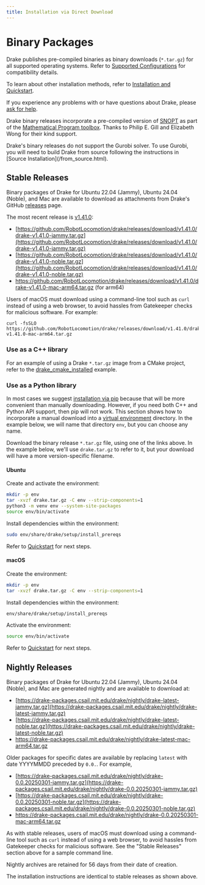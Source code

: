```yaml
---
title: Installation via Direct Download
---
```


# Binary Packages

Drake publishes pre-compiled binaries as binary downloads (``*.tar.gz``)
for all supported operating systems.  Refer to
[Supported Configurations](/installation.html#supported-configurations)
for compatibility details.

To learn about other installation methods, refer to
[Installation and Quickstart](/installation.html).

If you experience any problems with or have questions about Drake, please
[ask for help](/getting_help.html).

Drake binary releases incorporate a pre-compiled version of
[SNOPT](https://ccom.ucsd.edu/~optimizers/solvers/snopt/) as part of the
[Mathematical Program toolbox](https://drake.mit.edu/doxygen_cxx/group__solvers.html).
Thanks to Philip E. Gill and Elizabeth Wong for their kind support.

<div class="note" markdown="1">
Drake's binary releases do not support the Gurobi solver. To use
Gurobi, you will need to build Drake from source following the instructions in
[Source Installation](/from_source.html).
</div>

## Stable Releases

Binary packages of Drake for Ubuntu 22.04 (Jammy), Ubuntu 24.04 (Noble), and
Mac are available to download as attachments from Drake's GitHub
[releases](https://github.com/RobotLocomotion/drake/releases) page.

The most recent release is
[v1.41.0](https://github.com/RobotLocomotion/drake/releases/tag/v1.41.0):

* [https://github.com/RobotLocomotion/drake/releases/download/v1.41.0/drake-v1.41.0-jammy.tar.gz](https://github.com/RobotLocomotion/drake/releases/download/v1.41.0/drake-v1.41.0-jammy.tar.gz)
* [https://github.com/RobotLocomotion/drake/releases/download/v1.41.0/drake-v1.41.0-noble.tar.gz](https://github.com/RobotLocomotion/drake/releases/download/v1.41.0/drake-v1.41.0-noble.tar.gz)
* https://github.com/RobotLocomotion/drake/releases/download/v1.41.0/drake-v1.41.0-mac-arm64.tar.gz (for arm64)

Users of macOS must download using a command-line tool such as ``curl`` instead
of using a web browser, to avoid hassles from Gatekeeper checks for malicious
software. For example:

```
curl -fsSLO https://github.com/RobotLocomotion/drake/releases/download/v1.41.0/drake-v1.41.0-mac-arm64.tar.gz
```

### Use as a C++ library

For an example of using a Drake ``*.tar.gz`` image from a CMake project, refer
to the
[drake_cmake_installed](https://github.com/RobotLocomotion/drake-external-examples/tree/main/drake_cmake_installed)
example.

### Use as a Python library

In most cases we suggest [installation via pip](/pip.html) because that
will be more convenient than manually downloading.  However, if you need both
C++ and Python API support, then pip will not work.  This section shows
how to incorporate a manual download into a
[virtual environment](https://packaging.python.org/guides/installing-using-pip-and-virtual-environments/#creating-a-virtual-environment)
directory.  In the example below, we will name that directory ``env``, but you
can choose any name.

Download the binary release ``*.tar.gz`` file, using one of the links above.
In the example below, we'll use ``drake.tar.gz`` to refer to it, but your
download will have a more version-specific filename.

#### Ubuntu

Create and activate the environment:

```bash
mkdir -p env
tar -xvzf drake.tar.gz -C env --strip-components=1
python3 -m venv env --system-site-packages
source env/bin/activate
```

Install dependencies within the environment:

```bash
sudo env/share/drake/setup/install_prereqs
```

Refer to [Quickstart](/installation.html#quickstart) for next steps.

#### macOS

Create the environment:

```bash
mkdir -p env
tar -xvzf drake.tar.gz -C env --strip-components=1
```

Install dependencies within the environment:

```bash
env/share/drake/setup/install_prereqs
```

Activate the environment:

```bash
source env/bin/activate
```

Refer to [Quickstart](/installation.html#quickstart) for next steps.

## Nightly Releases

Binary packages of Drake for Ubuntu 22.04 (Jammy), Ubuntu 24.04 (Noble), and
Mac are generated nightly and are available to download at:

* [https://drake-packages.csail.mit.edu/drake/nightly/drake-latest-jammy.tar.gz](https://drake-packages.csail.mit.edu/drake/nightly/drake-latest-jammy.tar.gz)
* [https://drake-packages.csail.mit.edu/drake/nightly/drake-latest-noble.tar.gz](https://drake-packages.csail.mit.edu/drake/nightly/drake-latest-noble.tar.gz)
* https://drake-packages.csail.mit.edu/drake/nightly/drake-latest-mac-arm64.tar.gz

Older packages for specific dates are available by replacing ``latest``
with date YYYYMMDD preceded by ``0.0.``. For example,

* [https://drake-packages.csail.mit.edu/drake/nightly/drake-0.0.20250301-jammy.tar.gz](https://drake-packages.csail.mit.edu/drake/nightly/drake-0.0.20250301-jammy.tar.gz)
* [https://drake-packages.csail.mit.edu/drake/nightly/drake-0.0.20250301-noble.tar.gz](https://drake-packages.csail.mit.edu/drake/nightly/drake-0.0.20250301-noble.tar.gz)
* https://drake-packages.csail.mit.edu/drake/nightly/drake-0.0.20250301-mac-arm64.tar.gz

As with stable releases, users of macOS must download using a command-line tool
such as ``curl`` instead of using a web browser, to avoid hassles from
Gatekeeper checks for malicious software.
See the "Stable Releases" section above for a sample command line.

Nightly archives are retained for 56 days from their date of creation.

The installation instructions are identical to stable releases as shown above.
